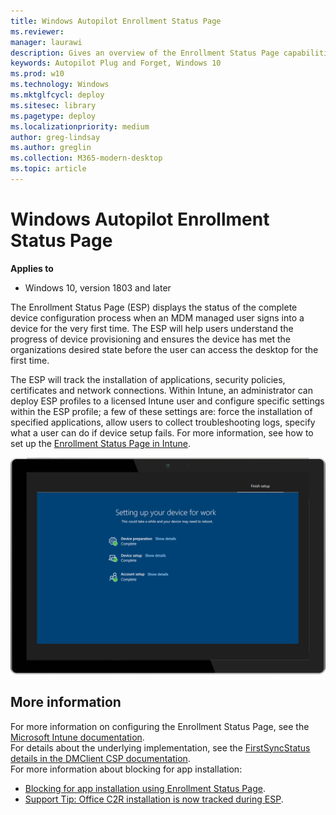 ```yaml
---
title: Windows Autopilot Enrollment Status Page 
ms.reviewer: 
manager: laurawi
description: Gives an overview of the Enrollment Status Page capabilities, configuration
keywords: Autopilot Plug and Forget, Windows 10
ms.prod: w10
ms.technology: Windows
ms.mktglfcycl: deploy
ms.sitesec: library
ms.pagetype: deploy
ms.localizationpriority: medium
author: greg-lindsay
ms.author: greglin
ms.collection: M365-modern-desktop
ms.topic: article
---
```



# Windows Autopilot Enrollment Status Page

**Applies to**

-   Windows 10, version 1803 and later 

The Enrollment Status Page (ESP) displays the status of the complete device configuration process when an MDM managed user signs into a device for the very first time.  The ESP will help users understand the progress of device provisioning and ensures the device has met the organizations desired state before the user can access the desktop for the first time.

The ESP will track the installation of applications, security policies, certificates and network connections.  Within Intune, an administrator can deploy ESP profiles to a licensed Intune user and configure specific settings within the ESP profile; a few of these settings are: force the installation of specified applications, allow users to collect troubleshooting logs, specify what a user can do if device setup fails.  For more information, see how to set up the [Enrollment Status Page in Intune](https://docs.microsoft.com/intune/windows-enrollment-status).   
 
 ![Enrollment Status Page](images/enrollment-status-page.png)
 

## More information

For more information on configuring the Enrollment Status Page, see the [Microsoft Intune documentation](https://docs.microsoft.com/intune/windows-enrollment-status).<br>
For details about the underlying implementation, see the [FirstSyncStatus details in the DMClient CSP documentation](https://docs.microsoft.com/windows/client-management/mdm/dmclient-csp).<br>
For more information about blocking for app installation:
- [Blocking for app installation using Enrollment Status Page](https://blogs.technet.microsoft.com/mniehaus/2018/12/06/blocking-for-app-installation-using-enrollment-status-page/).
- [Support Tip: Office C2R installation is now tracked during ESP](https://techcommunity.microsoft.com/t5/Intune-Customer-Success/Support-Tip-Office-C2R-installation-is-now-tracked-during-ESP/ba-p/295514).
